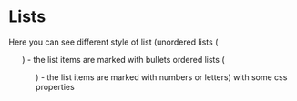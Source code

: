 # Lists

Here you can see different style of list (unordered lists (<ul>) - the list items are marked with bullets
ordered lists (<ol>) - the list items are marked with numbers or letters) with some css properties
